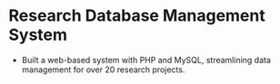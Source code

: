 # Research Database Management System
- Built a web-based system with PHP and MySQL, streamlining data
management for over 20 research projects.
